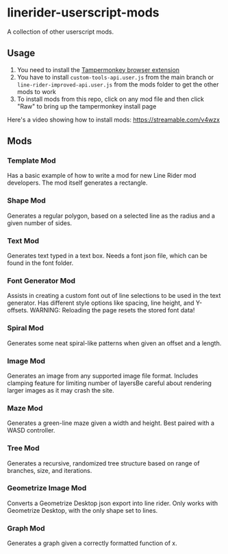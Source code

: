 # linerider-userscript-mods

A collection of other userscript mods.

## Usage

1. You need to install the [Tampermonkey browser extension](https://tampermonkey.net/)
2. You have to install `custom-tools-api.user.js` from the main branch or `line-rider-improved-api.user.js` from the mods folder to get the other mods to work
3. To install mods from this repo, click on any mod file and then click "Raw" to bring up the tampermonkey install page

Here's a video showing how to install mods: https://streamable.com/v4wzx

## Mods

### Template Mod

Has a basic example of how to write a mod for new Line Rider mod developers. The mod itself generates a rectangle.

### Shape Mod

Generates a regular polygon, based on a selected line as the radius and a given number of sides.

### Text Mod

Generates text typed in a text box. Needs a font json file, which can be found in the font folder.

### Font Generator Mod

Assists in creating a custom font out of line selections to be used in the text generator. Has different style options like spacing, line height, and Y-offsets. WARNING: Reloading the page resets the stored font data!

### Spiral Mod

Generates some neat spiral-like patterns when given an offset and a length.

### Image Mod

Generates an image from any supported image file format. Includes clamping feature for limiting number of layersBe careful about rendering larger images as it may crash the site.

### Maze Mod

Generates a green-line maze given a width and height. Best paired with a WASD controller.

### Tree Mod

Generates a recursive, randomized tree structure based on range of branches, size, and iterations.

### Geometrize Image Mod

Converts a Geometrize Desktop json export into line rider. Only works with Geometrize Desktop, with the only shape set to lines.

### Graph Mod

Generates a graph given a correctly formatted function of x.
